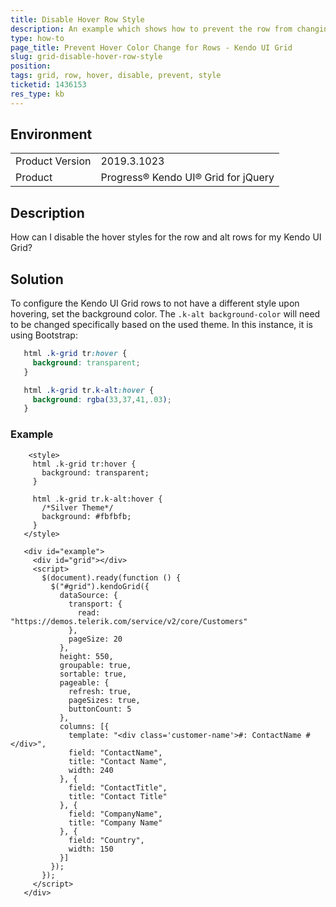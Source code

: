 ```yaml
---
title: Disable Hover Row Style
description: An example which shows how to prevent the row from changing colors upon hovering.
type: how-to
page_title: Prevent Hover Color Change for Rows - Kendo UI Grid
slug: grid-disable-hover-row-style
position: 
tags: grid, row, hover, disable, prevent, style
ticketid: 1436153
res_type: kb
---
```


## Environment
<table>
	<tbody>
		<tr>
			<td>Product Version</td>
			<td>2019.3.1023</td>
		</tr>
		<tr>
			<td>Product</td>
			<td>Progress® Kendo UI® Grid for jQuery</td>
		</tr>
	</tbody>
</table>


## Description
How can I disable the hover styles for the row and alt rows for my Kendo UI Grid?

## Solution

 To configure the Kendo UI Grid rows to not have a different style upon hovering, set the background color.  The `.k-alt background-color` will need to be changed specifically based on the used theme.  In this instance, it is using Bootstrap:

 ```css
    html .k-grid tr:hover {
      background: transparent;
    }
 
    html .k-grid tr.k-alt:hover {
      background: rgba(33,37,41,.03);
    }
 ```
 
### Example

 ```dojo
     <style>
      html .k-grid tr:hover {
        background: transparent;
      }

      html .k-grid tr.k-alt:hover {
        /*Silver Theme*/
        background: #fbfbfb;
      }
    </style>

    <div id="example">
      <div id="grid"></div>
      <script>
        $(document).ready(function () {
          $("#grid").kendoGrid({
            dataSource: {
              transport: {
                read: "https://demos.telerik.com/service/v2/core/Customers"
              },
              pageSize: 20
            },
            height: 550,
            groupable: true,
            sortable: true,
            pageable: {
              refresh: true,
              pageSizes: true,
              buttonCount: 5
            },
            columns: [{
              template: "<div class='customer-name'>#: ContactName #</div>",
              field: "ContactName",
              title: "Contact Name",
              width: 240
            }, {
              field: "ContactTitle",
              title: "Contact Title"
            }, {
              field: "CompanyName",
              title: "Company Name"
            }, {
              field: "Country",
              width: 150
            }]
          });
        });
      </script>
    </div>
 ```
